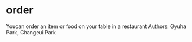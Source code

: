 # order
Youcan order an item or food on your table in a restaurant
Authors: Gyuha Park, Changeui Park
